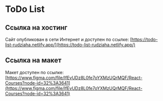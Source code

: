# ToDo List
## Ссылка на хостинг
Сайт опубликован в сети Интернет и доступен по ссылке: [https://todo-list-rudziaha.netlify.app/](https://todo-list-rudziaha.netlify.app/)
## Ссылка на макет
Макет доступен по ссылке: [https://www.figma.com/file/IfEvUDz8L0fe7oYXMzUQrMQF/React-Courses?node-id=32%3A3641](https://www.figma.com/file/IfEvUDz8L0fe7oYXMzUQrMQF/React-Courses?node-id=32%3A3641)